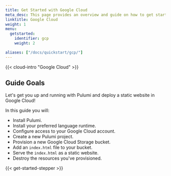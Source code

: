 ```yaml
---
title: Get Started with Google Cloud
meta_desc: This page provides an overview and guide on how to get started with Google Cloud.
linktitle: Google Cloud
weight: 1
menu:
  getstarted:
    identifier: gcp
    weight: 2

aliases: ["/docs/quickstart/gcp/"]
---
```


{{< cloud-intro "Google Cloud" >}}

## Guide Goals

Let's get you up and running with Pulumi and deploy a static website in Google Cloud!

In this guide you will:

- Install Pulumi.
- Install your preferred language runtime.
- Configure access to your Google Cloud account.
- Create a new Pulumi project.
- Provision a new Google Cloud Storage bucket.
- Add an `index.html` file to your bucket.
- Serve the `index.html` as a static website.
- Destroy the resources you've provisioned.

{{< get-started-stepper >}}
